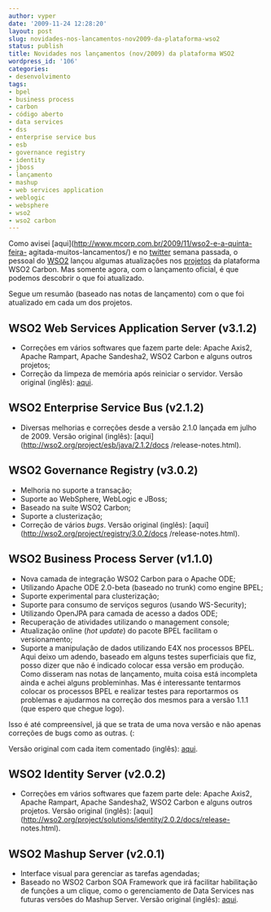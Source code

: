 ```yaml
---
author: vyper
date: '2009-11-24 12:28:20'
layout: post
slug: novidades-nos-lancamentos-nov2009-da-plataforma-wso2
status: publish
title: Novidades nos lançamentos (nov/2009) da plataforma WSO2
wordpress_id: '106'
categories:
- desenvolvimento
tags:
- bpel
- business process
- carbon
- código aberto
- data services
- dss
- enterprise service bus
- esb
- governance registry
- identity
- jboss
- lançamento
- mashup
- web services application
- weblogic
- websphere
- wso2
- wso2 carbon
---
```


Como avisei [aqui](http://www.mcorp.com.br/2009/11/wso2-e-a-quinta-feira-
agitada-muitos-lancamentos/) e no [twitter](http://www.twitter.com/vyper)
semana passada, o pessoal do [WSO2](http://www.wso2.org) lançou algumas
atualizações nos [projetos](http://wso2.org/projects) da plataforma WSO2
Carbon. Mas somente agora, com o lançamento oficial, é que podemos descobrir o
que foi atualizado.

Segue um resumão (baseado nas notas de lançamento) com o que foi atualizado em
cada um dos projetos.

## WSO2 Web Services Application Server (v3.1.2)

  * Correções em vários softwares que fazem parte dele: Apache Axis2, Apache Rampart, Apache Sandesha2, WSO2 Carbon e alguns outros projetos;
  * Correção da limpeza de memória após reiniciar o servidor.
Versão original (inglês):
[aqui](http://wso2.org/project/wsas/java/3.1.2/docs/release_notes.html).

## WSO2 Enterprise Service Bus (v2.1.2)

  * Diversas melhorias e correções desde a versão 2.1.0 lançada em julho de 2009.
Versão original (inglês): [aqui](http://wso2.org/project/esb/java/2.1.2/docs
/release-notes.html).

## WSO2 Governance Registry (v3.0.2)

  * Melhoria no suporte a transação;
  * Suporte ao WebSphere, WebLogic e JBoss;
  * Baseado na suíte WSO2 Carbon;
  * Suporte a clusterização;
  * Correção de vários _bugs_.
Versão original (inglês): [aqui](http://wso2.org/project/registry/3.0.2/docs
/release-notes.html).

## WSO2 Business Process Server (v1.1.0)

  * Nova camada de integração WSO2 Carbon para o Apache ODE;
  * Utilizando Apache ODE 2.0-beta (baseado no trunk) como engine BPEL;
  * Suporte experimental para clusterização;
  * Suporte para consumo de serviços seguros (usando WS-Security);
  * Utilizando OpenJPA para camada de acesso a dados ODE;
  * Recuperação de atividades utilizando o management console;
  * Atualização online (_hot update_) do pacote BPEL facilitam o versionamento;
  * Suporte a manipulação de dados utilizando E4X nos processos BPEL.
Aqui deixo um adendo, baseado em alguns testes superficiais que fiz, posso
dizer que não é indicado colocar essa versão em produção. Como disseram nas
notas de lançamento, muita coisa está incompleta ainda e achei alguns
probleminhas. Mas é interessante tentarmos colocar os processos BPEL e
realizar testes para reportarmos os problemas e ajudarmos na correção dos
mesmos para a versão 1.1.1 (que espero que chegue logo).

Isso é até compreensível, já que se trata de uma nova versão e não apenas
correções de bugs como as outras. (:

Versão original com cada item comentado (inglês):
[aqui](http://wso2.org/project/bps/1.1.0/docs/release-note.html).

## WSO2 Identity Server (v2.0.2)

  * Correções em vários softwares que fazem parte dele: Apache Axis2, Apache Rampart, Apache Sandesha2, WSO2 Carbon e alguns outros projetos.
Versão original (inglês):
[aqui](http://wso2.org/project/solutions/identity/2.0.2/docs/release-
notes.html).

## WSO2 Mashup Server (v2.0.1)

  * Interface visual para gerenciar as tarefas agendadas;
  * Baseado no WSO2 Carbon SOA Framework que irá facilitar habilitação de funções a um clique, como o gerenciamento de Data Services nas futuras versões do Mashup Server.
Versão original (inglês):
[aqui](http://wso2.org/project/mashup/2.0.1/docs/release_notes.html).

